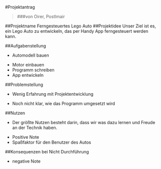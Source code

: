 #Projektantrag>###von Oirer, Postlmair##ProjektnameFerngesteuertes Lego Auto##ProjektideeUnser Ziel ist es, ein Lego Auto zu entwickeln, das per Handy App ferngesteuert werden kann.  ##Aufgabenstellung* Automodell bauen+ Motor einbauen+ Programm schreiben+ App entwickeln##Problemstellung* Wenig Erfahrung mit Projektentwicklung+ Noch nicht klar, wie das Programm umgesetzt wird##Nutzen* Der größte Nutzen besteht darin, dass wir was dazu lernen und Freude an der Technik haben.+ Positive Note+ Spaßfaktor für den Benutzer des Autos##Konsequenzen bei Nicht Durchführung* negative Note